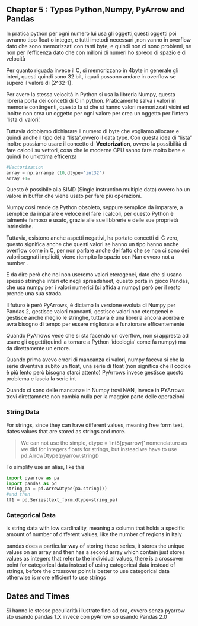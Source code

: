 ## Chapter 5 : Types Python,Numpy, PyArrow and Pandas

In pratica python per ogni numero lui usa gli oggetti,questi oggetti poi avranno tipo float o integer, e tutti imetodi necessari ,non vanno in overflow dato che sono memorizzati con tanti byte, e quindi non ci sono problemi, se non per l’efficenza dato che con milioni di numeri ho spreco di spazio e di velocità 

Per quanto riguada invece il C, si memorizzano in 4byte in generale gli interi, questi quindi sono 32 bit, i quali possono andare in overflow se supero il valore di (2^32-1).

Per avere la stessa velocità in Python si usa la libreria Numpy, questa libreria porta dei concetti di C in python. Praticamente salva i valori in memorie contingenti, questo fa si che si hanno valori memorizzati vicini ed inoltre non crea un oggetto per ogni valore per crea un oggetto per l’intera ‘lista di valori’. 

Tuttavia dobbiamo dichiarare il numero di byte che vogliamo allocare e quindi anche il tipo della “lista”,ovvero il data type.
Con questa idea di “lista” inoltre possiamo usare il concetto di **Vectorization**, ovvero la possibilità di fare calcoli su vettori, cosa che le moderne CPU sanno fare molto bene e quindi ho un’ottima efficenza

```python
#Vectorization
array = np.arrange (10,dtype='int32')
array +1=
```

Questo è possibile alla SIMD (Single instruction multiple data) ovvero ho un valore in buffer che viene usato per fare più operazioni.

Numpy cosi rende da Python obsoleto, seppure semplice da imparare, a semplice da imparare e veloce nel fare i calcoli, per questo Python è talmente famoso e usato, grazie alle sue libbrerie e delle sue proprietà intrinsiche.

Tuttavia, esistono anche aspetti negativi, ha portato concetti di C vero, questo significa anche che questi valori se hanno un tipo hanno anche overflow come in C, per non parlare anche del fatto che se non ci sono dei valori segnati impliciti, viene riempito lo spazio con Nan ovvero not a number .

E da dire però che noi non useremo valori eterogenei, dato che si usano spesso stringhe interi etc negli spreadsheet, questo porta in gioco Pandas, che usa numpy per i valori numerici (si affida a numpy) però per il resto prende una sua strada.

Il futuro è però PyArrows, è diciamo la versione evoluta di Numpy per Pandas 2, gestisce valori mancanti, gestisce valori non eterogenei e gestisce anche meglio le stringhe, tuttavia è una libreria ancora acerba e avrà bisogno di tempo per essere migliorata e funzionare efficentemente

Quando PyArrows vede che si sta facendo un overflow, non si appresta ad usare gli oggetti(quindi a tornare a Python ‘ideologia’ come fa numpy) ma da direttamente un errore.

Quando prima avevo errori di mancanza di valori, numpy faceva si che la serie diventava subito un float, una serie di float (non significa che il codice è più lento però bisogna starci attento) PyArrows invece gestisce questo problema e lascia la serie int

Quando ci sono delle mancanze in Numpy trovi NAN, invece in PYArrows trovi direttamnete <NA> non cambia nulla per la maggior parte delle operazioni

### String Data

For strings, since they can have different values, meaning free form text, dates values that are stored as strings and more.

> We can not use the simple, dtype = ‘int8[pyarrow]’ nomenclature as we did for integers floats for strings, but instead we have to use pd.ArrowDtype(pyarrow.string()
> 

To simplify use an alias, like this

```python
import pyarrow as pa
import pandas as pd
string_pa = pd.ArrowDtype(pa.string())
#and then 
tf1 = pd.Series(text_form,dtype=string_pa)
```

### Categorical Data

is string data with low cardinality, meaning a column that holds a specific amount of number of different values, like the number of regions in Italy

pandas does a particular way of storing these series, it stores the unique values on an array and then has a second array which contain just stores values as integers that refer to the individual values, there is a crossover point for categorical data instead of using categorical data instead of strings, before the crossover point is better to use categorical data otherwise is more efficient to use strings 

## Dates and Times

Si hanno le stesse peculiarità illustrate fino ad ora, ovvero senza pyarrow sto usando pandas 1.X invece con pyArrow so usando Pandas 2.0